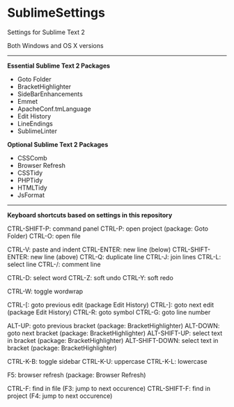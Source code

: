 SublimeSettings
===============

Settings for Sublime Text 2

Both Windows and OS X versions

* * *

**Essential Sublime Text 2 Packages**

- Goto Folder
- BracketHighlighter
- SideBarEnhancements
- Emmet
- ApacheConf.tmLanguage
- Edit History
- LineEndings
- SublimeLinter

**Optional Sublime Text 2 Packages**

- CSSComb
- Browser Refresh
- CSSTidy
- PHPTidy
- HTMLTidy
- JsFormat


* * *

**Keyboard shortcuts based on settings in this repository**

CTRL-SHIFT-P: command panel
CTRL-P: open project (package: Goto Folder)
CTRL-O: open file

CTRL-V: paste and indent
CTRL-ENTER: new line (below)
CTRL-SHIFT-ENTER: new line (above)
CTRL-Q: duplicate line
CTRL-J: join lines
CTRL-L: select line
CTRL-/: comment line

CTRL-D: select word
CTRL-Z: soft undo
CTRL-Y: soft redo

CTRL-W: toggle wordwrap

CTRL-[: goto previous edit (package Edit History)
CTRL-]: goto next edit (package Edit History)
CTRL-R: goto symbol
CTRL-G: goto line number

ALT-UP: goto previous bracket (package: BracketHighlighter)
ALT-DOWN: goto next bracket (package: BracketHighlighter)
ALT-SHIFT-UP: select text in bracket (package: BracketHighlighter)
ALT-SHIFT-DOWN: select text in bracket (package: BracketHighlighter)

CTRL-K-B: toggle sidebar
CTRL-K-U: uppercase
CTRL-K-L: lowercase

F5: browser refresh (package: Browser Refresh)

CTRL-F: find in file (F3: jump to next occurence)
CTRL-SHIFT-F: find in project (F4: jump to next occurence)



